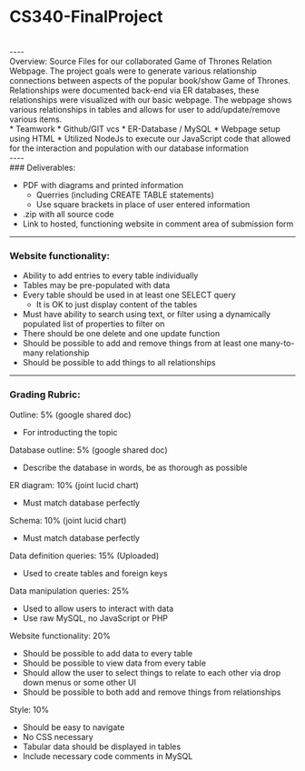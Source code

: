 # CS340-FinalProject
<br>
----<br>
Overview: Source Files for our collaborated Game of Thrones Relation Webpage. The project goals were to generate various relationship connections between aspects of the popular book/show Game of Thrones. Relationships were documented back-end via ER databases, these relationships were visualized with our basic webpage. The webpage shows various relationships in tables and allows for user to add/update/remove various items.
<br>
*  Teamwork
*  Github/GIT vcs
*  ER-Database / MySQL
*  Webpage setup using HTML
*  Utilized NodeJs to execute our JavaScript code that allowed for the interaction and population with our database information
<br>
----<br>
### Deliverables:

- PDF with diagrams and printed information
	- Querries (including CREATE TABLE statements)
	- Use square brackets in place of user entered information
- .zip with all source code
- Link to hosted, functioning website in comment area of submission form
-----------------------------------------------------------------------------

### Website functionality:

- Ability to add entries to every table individually
- Tables may be pre-populated with data
- Every table should be used in at least one SELECT query
	- It is OK to just display content of the tables
- Must have ability to search using text, or filter using a dynamically populated list of properties to filter on
- There should be one delete and one update function
- Should be possible to add and remove things from at least one many-to-many relationship
- Should be possible to add things to all relationships
-----------------------------------------------------------------------------

### Grading Rubric:

Outline: 5% (google shared doc)
- For introducting the topic

Database outline: 5% (google shared doc)
- Describe the database in words, be as thorough as possible

ER diagram: 10% (joint lucid chart)
- Must match database perfectly

Schema: 10% (joint lucid chart)
- Must match database perfectly

Data definition queries: 15% (Uploaded)
- Used to create tables and foreign keys

Data manipulation queries: 25%
- Used to allow users to interact with data
- Use raw MySQL, no JavaScript or PHP

Website functionality: 20%
- Should be possible to add data to every table
- Should be possible to view data from every table
- Should allow the user to select things to relate to each other via drop down menus or some other UI
- Should be possible to both add and remove things from relationships

Style: 10%
- Should be easy to navigate
- No CSS necessary
- Tabular data should be displayed in tables
- Include necessary code comments in MySQL
